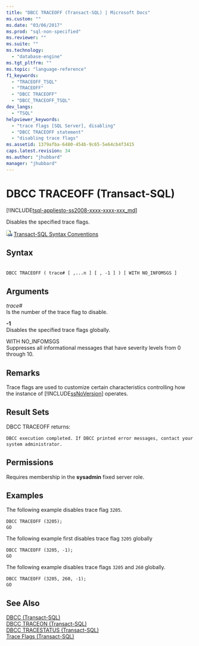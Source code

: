```yaml
---
title: "DBCC TRACEOFF (Transact-SQL) | Microsoft Docs"
ms.custom: ""
ms.date: "03/06/2017"
ms.prod: "sql-non-specified"
ms.reviewer: ""
ms.suite: ""
ms.technology: 
  - "database-engine"
ms.tgt_pltfrm: ""
ms.topic: "language-reference"
f1_keywords: 
  - "TRACEOFF_TSQL"
  - "TRACEOFF"
  - "DBCC TRACEOFF"
  - "DBCC_TRACEOFF_TSQL"
dev_langs: 
  - "TSQL"
helpviewer_keywords: 
  - "trace flags [SQL Server], disabling"
  - "DBCC TRACEOFF statement"
  - "disabling trace flags"
ms.assetid: 1379afba-6480-454b-9c65-5e64cb4f3415
caps.latest.revision: 34
ms.author: "jhubbard"
manager: "jhubbard"
---
```

# DBCC TRACEOFF (Transact-SQL)
[!INCLUDE[tsql-appliesto-ss2008-xxxx-xxxx-xxx_md](../../database-engine/configure/windows/includes/tsql-appliesto-ss2008-xxxx-xxxx-xxx-md.md)]

  Disables the specified trace flags.  
  
 ![Topic link icon](../../database-engine/configure/windows/media/topic-link.gif "Topic link icon") [Transact-SQL Syntax Conventions](../Topic/Transact-SQL%20Syntax%20Conventions%20\(Transact-SQL\).md)  
  
## Syntax  
  
```  
  
DBCC TRACEOFF ( trace# [ ,...n ] [ , -1 ] ) [ WITH NO_INFOMSGS ]  
```  
  
## Arguments  
 *trace#*  
 Is the number of the trace flag to disable.  
  
 **-1**  
 Disables the specified trace flags globally.  
  
 WITH NO_INFOMSGS  
 Suppresses all informational messages that have severity levels from 0 through 10.  
  
## Remarks  
 Trace flags are used to customize certain characteristics controlling how the instance of [!INCLUDE[ssNoVersion](../../advanced-analytics/r-services/includes/ssnoversion-md.md)] operates.  
  
## Result Sets  
 DBCC TRACEOFF returns:  
  
```  
DBCC execution completed. If DBCC printed error messages, contact your system administrator.  
```  
  
## Permissions  
 Requires membership in the **sysadmin** fixed server role.  
  
## Examples  
 The following example disables trace flag `3205`.  
  
```  
DBCC TRACEOFF (3205);   
GO  
```  
  
 The following example first disables trace flag `3205` globally  
  
```  
DBCC TRACEOFF (3205, -1);   
GO  
```  
  
 The following example disables trace flags `3205` and `260` globally.  
  
```  
DBCC TRACEOFF (3205, 260, -1);  
GO  
```  
  
## See Also  
 [DBCC &#40;Transact-SQL&#41;](../../t-sql/database-console-commands/dbcc-transact-sql.md)   
 [DBCC TRACEON &#40;Transact-SQL&#41;](../../t-sql/database-console-commands/dbcc-traceon-transact-sql.md)   
 [DBCC TRACESTATUS &#40;Transact-SQL&#41;](../../t-sql/database-console-commands/dbcc-tracestatus-transact-sql.md)   
 [Trace Flags &#40;Transact-SQL&#41;](../Topic/Trace%20Flags%20\(Transact-SQL\).md)  
  
  